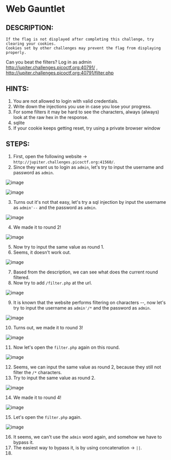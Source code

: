 # Web Gauntlet
## DESCRIPTION:
```
If the flag is not displayed after completing this challenge, try clearing your cookies. 
Cookies set by other challenges may prevent the flag from displaying properly.
```
Can you beat the filters? 
Log in as admin 
http://jupiter.challenges.picoctf.org:40791/ ,
http://jupiter.challenges.picoctf.org:40791/filter.php

## HINTS:
1. You are not allowed to login with valid credentials.
2. Write down the injections you use in case you lose your progress.
3. For some filters it may be hard to see the characters, always (always) look at the raw hex in the response.
4. sqlite
5. If your cookie keeps getting reset, try using a private browser window
## STEPS:
1. First, open the following website -> `http://jupiter.challenges.picoctf.org:41560/`.
2. Since they want us to login as `admin`, let's try to input the username and password as `admin`.

![image](https://user-images.githubusercontent.com/70703371/176408595-b96597a4-09a2-4b90-aad6-f87face817f1.png)

![image](https://user-images.githubusercontent.com/70703371/176408854-7cd077d8-e6a5-4aa1-9d32-c897ef65c0d7.png)


3. Turns out it's not that easy, let's try a sql injection by input the username as `admin'--` and the password as `admin`.

![image](https://user-images.githubusercontent.com/70703371/176409046-6abd6cfe-154a-4725-a64d-1c6f6bb2922f.png)

4.  We made it to round 2!

![image](https://user-images.githubusercontent.com/70703371/176409280-f10ff36b-b297-4806-9752-add54742e738.png)

5. Now try to input the same value as round 1.
6. Seems, it doesn't work out.

![image](https://user-images.githubusercontent.com/70703371/176409444-d6522ed4-2a8a-4fe5-871d-84d0133ef92e.png)

7. Based from the description, we can see what does the current round filtered.
8. Now try to add `/filter.php` at the url.

![image](https://user-images.githubusercontent.com/70703371/176409909-154b6d44-b621-426e-b714-cfb47b499011.png)

9. It is known that the website performs filtering on characters --, now let's try to input the username as `admin'/*` and the password as `admin`.

![image](https://user-images.githubusercontent.com/70703371/176410422-e4beef49-ae1e-4014-8ec9-28045f5da34a.png)

10. Turns out, we made it to round 3!

![image](https://user-images.githubusercontent.com/70703371/176410508-37423346-e290-46b4-b2f1-254d9ddcfbdb.png)

11. Now let's open the `filter.php` again on this round.

![image](https://user-images.githubusercontent.com/70703371/176410667-a8d16926-642e-4c50-8e35-1ad7e0af5210.png)

12. Seems, we can input the same value as round 2, because they still not filter the `/*` characters.
13. Try to input the same value as round 2.

![image](https://user-images.githubusercontent.com/70703371/176410950-88aa9a89-35f0-4fd4-8680-10750fa3a435.png)

14. We made it to round 4!

![image](https://user-images.githubusercontent.com/70703371/176411053-ed3ec962-353e-425f-9c34-c3b10ca58875.png)

15. Let's open the `filter.php` again.

![image](https://user-images.githubusercontent.com/70703371/176411229-90181f1b-5e03-491d-a96a-de2a595de67f.png)

16. It seems, we can't use the `admin` word again, and somehow we have to bypass it.
17. The easiest way to bypass it, is by using concatenation -> `||`.
18. 


